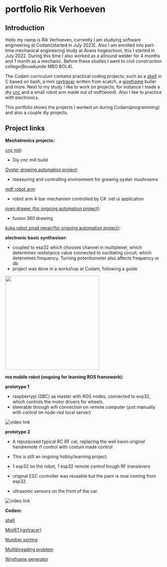# portfolio Rik Verhoeven

## Introduction

Hello my name is Rik Verhoeven,
currently I am studying software engineering at Codam(started in July 2023).
Also I am enrolled into part-time mechanical engineering study at Avans hogeschool, this I started in July 2022.
During this time I also worked as a allround welder for 4 months and 1 month as a mechanic.
Before these studies I went to civil construction college(Bouwkunde MBO BOL4).

The Codam curriculum contains practical coding projects; such as a [shell](https://github.com/Rikkopanda/minishell) in C based on bash, a mini [raytracer](https://github.com/Rikkopanda/Mini_RT) written from scatch, a [wireframe](https://github.com/Rikkopanda/FDF) builer and more.
Next to my study I like to work on projects, for instance I made a diy [cnc](https://github.com/Rikkopanda/portfolio/blob/main/diy_cnc/README.md) and a small robot arm made out of mdf(wood).
Also I like to practice with electronics.

This portfolio shows the projects I worked on during Codam(programming) and also a couple diy projects.

## Project links
**Mechatronics projects:**

[cnc mill](https://github.com/Rikkopanda/portfolio/blob/main/diy_cnc/README.md):
- Diy cnc mill build

[Oyster growing automation project](https://github.com/Rikkopanda/Oester_zwammen_meet_en_regel/blob/main/README.md):
- measuring and controlling environment for growing oyster mushrooms

[mdf robot arm](https://github.com/Rikkopanda/portfolio/blob/main/mdf_robot_arm/README.md):
- robot arm 4-bar mechanism controlled by C# .net ui application

[oven drawer (for ongoing automation project)](https://a360.co/3YTdwu1):
- fusion 360 drawing

[kuka robot small repair(for ongoing automation project)](https://github.com/Rikkopanda/KUKA):

**electronic basic synthesiser:**

- coupled to esp32 which chooses channel in multiplexer, which determines restistance value connected to oscillating circuit, which determines frequency. Turning potentiometer also affects frequency or db
- project was done in a workshop at Codam, following a guide
<img src="https://github.com/user-attachments/assets/0882f1e9-3349-4cd2-a649-0c80ce32fecc" width="300"/>



**ros mobile robot (ongoing for learning ROS framework):**

**prototype 1**
- raspberrypi (SBC) as master with ROS nodes, connected to esp32, which controls the motor drivers for wheels.
- steerable through wifi connection on remote computer (just manually with control on node-red local server)
  
![video link](https://github.com/user-attachments/assets/e7dd47c5-0bc6-47c3-a394-2a5b5caa0e63)

**prototype 2**
- A repurpused typical RC RF car, replacing the well kwon original handremote rf control with costum made control
- This is still an ongoing hobby/learning project.
  
- 1 esp32 on the robot, 1 esp32 remote control trough RF transievers
- original ESC controller was reusable but the pwm is now coming from esp32.
- ultrasonic sensors on the front of the car.

![video link](https://github.com/user-attachments/assets/a0f17210-ab1c-43e5-903a-38456b7915be)



**Codam:**

[shell](https://github.com/Rikkopanda/minishell/blob/main/README.md)

[MiniRT(raytracer)](https://github.com/Rikkopanda/Mini_RT/blob/master/Readme.md)

[Number sorting](https://github.com/Rikkopanda/pushswap/blob/main/README.md)

[Multithreading problem](https://github.com/Rikkopanda/philoshophers/blob/main/README.md)

[Wireframe generator](https://github.com/Rikkopanda/FDF/blob/main/README.md)





